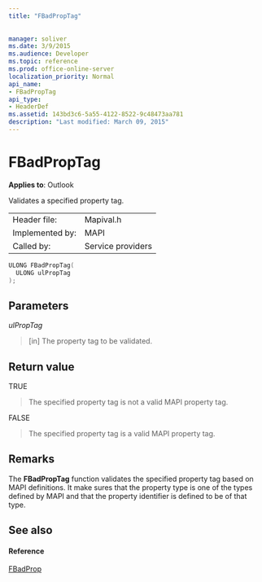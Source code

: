 ```yaml
---
title: "FBadPropTag"
 
 
manager: soliver
ms.date: 3/9/2015
ms.audience: Developer
ms.topic: reference
ms.prod: office-online-server
localization_priority: Normal
api_name:
- FBadPropTag
api_type:
- HeaderDef
ms.assetid: 143bd3c6-5a55-4122-8522-9c48473aa781
description: "Last modified: March 09, 2015"
---
```


# FBadPropTag

  
  
**Applies to**: Outlook 
  
Validates a specified property tag. 
  
|||
|:-----|:-----|
|Header file:  <br/> |Mapival.h  <br/> |
|Implemented by:  <br/> |MAPI  <br/> |
|Called by:  <br/> |Service providers  <br/> |
   
```cpp
ULONG FBadPropTag(
  ULONG ulPropTag
);
```

## Parameters

 _ulPropTag_
  
> [in] The property tag to be validated.
    
## Return value

TRUE 
  
> The specified property tag is not a valid MAPI property tag. 
    
FALSE 
  
> The specified property tag is a valid MAPI property tag.
    
## Remarks

The **FBadPropTag** function validates the specified property tag based on MAPI definitions. It make sures that the property type is one of the types defined by MAPI and that the property identifier is defined to be of that type. 
  
## See also

#### Reference

[FBadProp](fbadprop.md)


